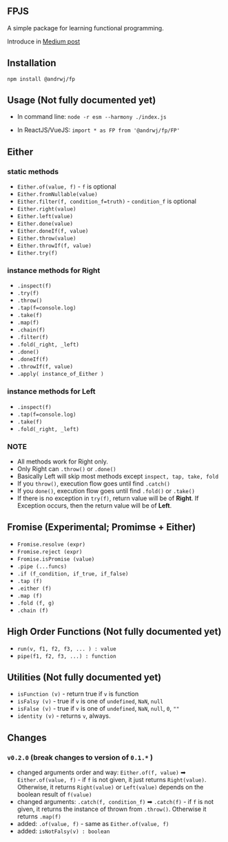 ## FPJS

A simple package for learning functional programming.

Introduce in [Medium post](https://medium.com/@andrwj/either-implementation-that-is-throwable-and-catchable-5b0015f4b6e3)


## Installation

`npm install @andrwj/fp`


## Usage (Not fully documented yet)
* In command line:
`node -r esm --harmony ./index.js`

* In ReactJS/VueJS: `import * as FP from '@andrwj/fp/FP'`

## Either
### static methods
* `Either.of(value, f)` - `f` is optional
* `Either.fromNullable(value)`
* `Either.filter(f, condition_f=truth)` - `condition_f` is optional
* `Either.right(value)`
* `Either.left(value)`
* `Either.done(value)`
* `Either.doneIf(f, value)`
* `Either.throw(value)`
* `Either.throwIf(f, value)`
* `Either.try(f)`

### instance methods for Right
  * `.inspect(f)`
  * `.try(f)`
  * `.throw()`
  * `.tap(f=console.log)`
  * `.take(f)`
  * `.map(f)`
  * `.chain(f)`
  * `.filter(f)`
  * `.fold(_right, _left)`
  * `.done()`
  * `.doneIf(f)`
  * `.throwIf(f, value)`
  * `.apply( instance_of_Either )`

### instance methods for Left
  * `.inspect(f)`
  * `.tap(f=console.log)`
  * `.take(f)`
  * `.fold(_right, _left)`

### NOTE
  * All methods work for Right only.
  * Only Right can `.throw()` or `.done()`
  * Basically Left will skip most methods except `inspect, tap, take, fold`
  * If you `throw()`, execution flow goes until find `.catch()`
  * If you `done()`, execution flow goes until find `.fold()` or `.take()`
  * If there is no exception in `try(f)`, return value will be of **Right**. If Exception occurs, then the return value will be of **Left**.

## Fromise (Experimental; Promimse + Either)
  * `Fromise.resolve (expr)`
  * `Fromise.reject (expr)`
  * `Fromise.isPromise (value)`
  * `.pipe (...funcs)`
  * `.if (f_condition, if_true, if_false)`
  * `.tap (f)`
  * `.either (f)`
  * `.map (f)`
  * `.fold (f, g)`
  * `.chain (f)`

## High Order Functions (Not fully documented yet)
 * `run(v, f1, f2, f3, ... ) : value`
 * `pipe(f1, f2, f3, ...) : function`
 
## Utilities (Not fully documented yet)
 * `isFunction (v)` - return true if `v` is function
 * `isFalsy (v)` - true if `v` is one of `undefined`, `NaN`, `null`
 * `isFalse (v)` - true if `v` is one of `undefined`, `NaN`, `null`, `0`, `""`
 * `identity (v)` - returns `v`, always.

## Changes

### `v0.2.0` (break changes to version of `0.1.*` )
* changed arguments order and way: `Either.of(f, value)` ➡ `Either.of(value, f)` - if `f` is not given, it just returns `Right(value)`. Otherwise, it returns `Right(value)` or `Left(value)` depends on the boolean result of `f(value)`
* changed arguments: `.catch(f, condition_f)` ➡ `.catch(f)` - if `f` is not given, it returns the instance of thrown from `.throw()`. Otherwise it returns `.map(f)`
* added: `.of(value, f)` - same as `Either.of(value, f)`
* added: `isNotFalsy(v) : boolean `
